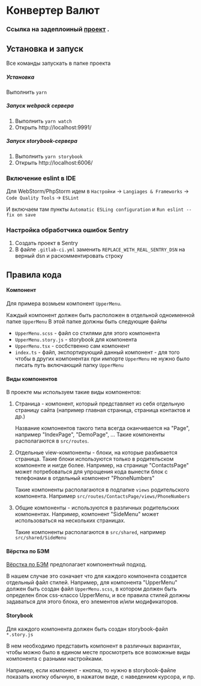 
# Конвертер Валют

### Cсылка на задеплоиный [проект](https://rialit.github.io/) .


## Установка и запуск

Все команды запускать в папке проекта

##### Установка

Выполнить `yarn`


##### Запуск webpack сервера

1. Выполнить `yarn watch`
2. Открыть http://localhost:9991/

##### Запуск storybook-сервера

1. Выполнить `yarn storybook`
2. Открыть http://localhost:6006/


### Включение eslint в IDE

Для WebStorm/PhpStorm идем в `Настройки` -> `Langiages & Frameworks` -> `Code Quality Tools` -> `ESLint`

И включаем там пункты `Automatic ESLing configuration` и `Run eslint --fix on save`

### Настройка обработчика ошибок Sentry

1. Создать проект в Sentry
2. В файле `.gitlab-ci.yml` заменить `REPLACE_WITH_REAL_SENTRY_DSN` на верный dsn и раскомментировать строку


## Правила кода


#### Компонент

Для примера возмьем компонент `UpperMenu`.

Каждый компонент должен быть расположен в отдельной одноименной папке `UpperMenu`
В этой папке должны быть следующие файлы
- `UpperMenu.scss` - файл со стилями для этого компонента
- `UpperMenu.story.js` - storybook для компонента
- `UpperMenu.tsx` - сосбственно сам компонент
- `index.ts` - файл, экспортирующий данный компонент - для того чтобы в других компонентах при импорте `UpperMenu`
  не нужно было писать путь включающий папку `UpperMenu`


#### Виды компонентов

В проекте мы используем такие виды компонентов:

1. Страница - компонент, который представляет из себя отдельную страницу сайта (например главная страница, страница
   контактов и др.)

   Название компонентов такого типа всегда оканчивается на "Page", например "IndexPage", "DemoPage", ...
   Такие компоненты располагаются в `src/routes`.

2. Отдельные view-компоненты - блоки, на которые разбивается страница. Такие блоки используются только в родительском
   компоненте и нигде более. Например, на странице "ContactsPage" может потребоваться для упрощения кода вынести блок
   с телефонами в отдельный компонент "PhoneNumbers"

   Такие компоненты располагаются в подпапке `views` родительского компонента. Например
   `src/routes/ContactsPage/views/PhoneNumbers`

3. Общие компоненты - используются в различных родительских компонентах. Например, компонент "SideMenu" может
   использоваться на нескольких страницах.

   Такие компоненты располагаются в `src/shared`, например `src/shared/SideMenu`

#### Вёрстка по БЭМ

[Вёрстка по БЭМ](https://ru.bem.info/methodology/quick-start/) предполагает компонентный подход.

В нашем случае это означает что для каждого компонента создается отдельный файл стилей. Например, для компонента
"UpperMenu" должен быть создан файл `UpperMenu.scss`, в котором должен быть определен блок css-классо UpperMenu,
и все правила стилей должны задаваться для этого блока, его элементов и/или модификаторов.

#### Storybook

Для каждого компонента должен быть создан storybook-файл `*.story.js`

В нем необходимо представить компонент в различных вариантах, чтобы можно было в едином месте просмотреть все возможные
виды компонента с разными настройками.

Например, если компонент - кнопка, то нужно в storybook-файле показать кнопку обычную, в нажатом виде,
с наведением курсора, и пр.